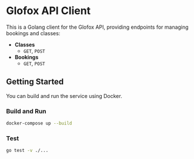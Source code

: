 # Glofox API Client

This is a Golang client for the Glofox API, providing endpoints for managing bookings and classes:

- **Classes**
  - `GET`, `POST`
- **Bookings**
  - `GET`, `POST`

## Getting Started

You can build and run the service using Docker.

### Build and Run

```bash
docker-compose up --build
```

### Test

```bash
go test -v ./...
```
